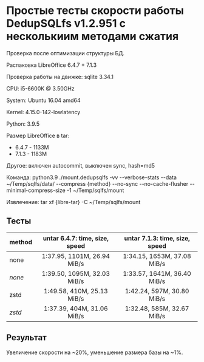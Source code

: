 # Простые тесты скорости работы DedupSQLfs v1.2.951 с несколькиим методами сжатия

Проверка после оптимизации структуры БД.

Распаковка LibreOffice 6.4.7 + 7.1.3

Проверка работы на движке: sqlite 3.34.1

CPU: i5-6600K @ 3.50GHz

System: Ubuntu 16.04 amd64

Kernel: 4.15.0-142-lowlatency

Python: 3.9.5

Размер LibreOffice в tar:

* 6.4.7 - 1133M
* 7.1.3 - 1183M

Другое: включен autocommit, выключен sync, hash=md5

Команда: python3.9 ./mount.dedupsqlfs -vv --verbose-stats --data ~/Temp/sqlfs/data/ --compress {method} --no-sync --no-cache-flusher --minimal-compress-size -1 ~/Temp/sqlfs/mount

Извлечение: tar xf {libre-tar} -C ~/Temp/sqlfs/mount

## Тесты

| method | untar 6.4.7: time, size, speed | untar 7.1.3: time, size, speed |
| ------ |:------------------------------:|:------------------------------:|
| none | 1:37.95, 1101M, 26.94 MiB/s | 1:34.15, 1653M, 37.08 MiB/s |
| *none* | 1:39.50, 1095M, 32.03 MiB/s | 1:33.57, 1641M, 36.40 MiB/s |
| zstd | 1:49.58, 410M, 25.13 MiB/s | 1:42.24, 597M, 30.80 MiB/s |
| *zstd* | 1:37.39, 404M, 31.06 MiB/s | 1:32.48, 585M, 32.67 MiB/s |

## Результат

Увеличение скорости на ~20%, уменьшение размера базы на ~1%.
